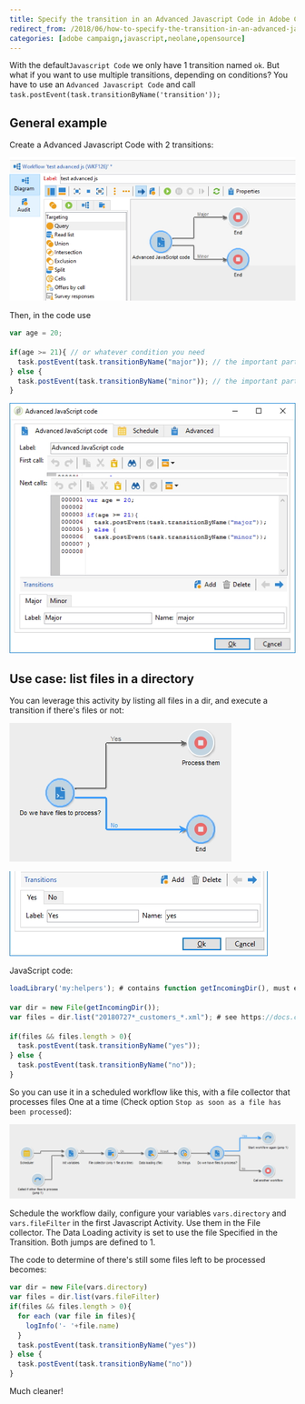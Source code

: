```yaml
---
title: Specify the transition in an Advanced Javascript Code in Adobe Campaign
redirect_from: /2018/06/how-to-specify-the-transition-in-an-advanced-javascript-code-in-adobe-campaign/
categories: [adobe campaign,javascript,neolane,opensource]
---
```


With the default`Javascript Code` we only have 1 transition named `ok`. But what if you want to use multiple transitions, depending on conditions? You have to use an `Advanced Javascript Code` and call `task.postEvent(task.transitionByName('transition'));`

<!--more-->

## General example

Create a Advanced Javascript Code with 2 transitions:

![](/assets/images/2018/06/advanced-JS-transition.jpg)

Then, in the code use

```js
var age = 20;

if(age >= 21){ // or whatever condition you need
  task.postEvent(task.transitionByName("major")); // the important part
} else {
  task.postEvent(task.transitionByName("minor")); // the important part
}
```

![](/assets/images/2018/06/advanced-JS-code.jpg)

## Use case: list files in a directory

You can leverage this activity by listing all files in a dir, and execute a transition if there's files or not:

![](/assets/images/2018/06/Advanced-JavaScript-Code-Use-case-with-files.jpg)

![](/assets/images/2018/06/Advanced-JavaScript-Code-Transitions.jpg)

JavaScript code:

```js
loadLibrary('my:helpers'); # contains function getIncomingDir(), must end with '/'

var dir = new File(getIncomingDir());
var files = dir.list("20180727*_customers_*.xml"); # see https://docs.campaign.adobe.com/doc/AC/en/jsapi/c-File.html

if(files && files.length > 0){
  task.postEvent(task.transitionByName("yes"));
} else {
  task.postEvent(task.transitionByName("no"));
}
```

So you can use it in a scheduled workflow like this, with a file collector that processes files One at a time (Check option `Stop as soon as a file has been processed`):

![](/assets/images/2018/06/Advanced-JavaScript-Code-Use-case-full-2.jpg)

Schedule the workflow daily, configure your variables `vars.directory`  and `vars.fileFilter` in the first Javascript Activity. Use them in the File collector. The Data Loading activity is set to use the file Specified in the Transition. Both jumps are defined to 1.

The code to determine of there's still some files left to be processed becomes:

```js
var dir = new File(vars.directory)
var files = dir.list(vars.fileFilter)
if(files && files.length > 0){
  for each (var file in files){
    logInfo('- '+file.name)
  }
  task.postEvent(task.transitionByName("yes"))
} else {
  task.postEvent(task.transitionByName("no"))
}
```

Much cleaner!
